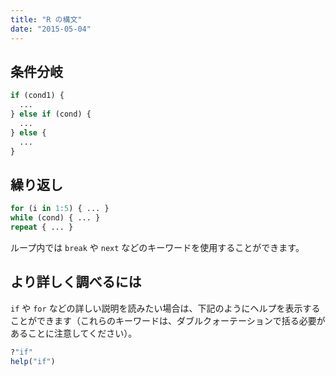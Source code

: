 ```yaml
---
title: "R の構文"
date: "2015-05-04"
---
```


条件分岐
----

```r
if (cond1) {
  ...
} else if (cond) {
  ...
} else {
  ...
}
```

繰り返し
----

```r
for (i in 1:5) { ... }
while (cond) { ... }
repeat { ... }
```

ループ内では `break` や `next` などのキーワードを使用することができます。


より詳しく調べるには
----

`if` や `for` などの詳しい説明を読みたい場合は、下記のようにヘルプを表示することができます（これらのキーワードは、ダブルクォーテーションで括る必要があることに注意してください）。

```r
?"if"
help("if")
```

